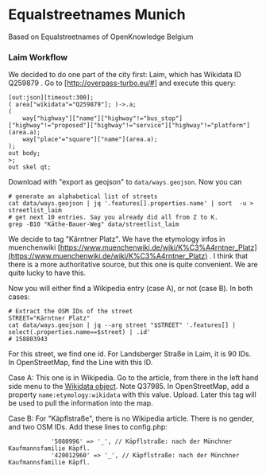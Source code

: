 # Equalstreetnames Munich

Based on Equalstreetnames of OpenKnowledge Belgium

### Laim Workflow

We decided to do one part of the city first: Laim, which has Wikidata ID Q259879 . Go to [http://overpass-turbo.eu/#] and execute this query:
```
[out:json][timeout:300];
( area["wikidata"="Q259879"]; )->.a;
(
	way["highway"]["name"]["highway"!="bus_stop"]["highway"!="proposed"]["highway"!="service"]["highway"!="platform"](area.a);
	way["place"="square"]["name"](area.a);
);
out body;
>;
out skel qt;
```
Download with "export as geojson" to `data/ways.geojson`. Now you can
```
# generate an alphabetical list of streets
cat data/ways.geojson | jq '.features[].properties.name' | sort  -u > streetlist_laim
# get next 10 entries. Say you already did all from Z to K.
grep -B10 "Käthe-Bauer-Weg" data/streetlist_laim
```
We decide to tag "Kärntner Platz". We have the etymology infos in muenchenwiki [https://www.muenchenwiki.de/wiki/K%C3%A4rntner_Platz](https://www.muenchenwiki.de/wiki/K%C3%A4rntner_Platz) . I think that there is a more authoritative source, but this one is quite convenient. We are quite lucky to have this.


Now you will either find a Wikipedia entry (case A), or not (case B). In both cases:
```
# Extract the OSM IDs of the street
STREET="Kärntner Platz"
cat data/ways.geojson | jq --arg street "$STREET" '.features[] | select(.properties.name==$street) | .id' 
# 158803943
```
For this street, we find one id. For Landsberger Straße in Laim, it is 90 IDs. 
In OpenStreetMap, find the Line with this ID.

Case A: This one is in Wikipedia. Go to the article, from there in the left hand side menu to the [Wikidata object](https://www.wikidata.org/wiki/Q37985). Note Q37985. In OpenStreetMap, add a property `name:etymology:wikidata` with this value. Upload. Later this tag will be used to pull the information into the map.

Case B: For "Käpflstraße", there is no Wikipedia article. There is no gender, and two OSM IDs. Add these lines to config.php:
```
            '5080996' => '_', // Käpflstraße: nach der Münchner Kaufmannsfamilie Käpfl.
            '420012960' => '_', // Käpflstraße: nach der Münchner Kaufmannsfamilie Käpfl.
```